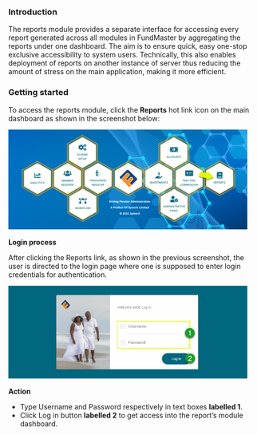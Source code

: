 ### Introduction

The reports module provides a separate interface for accessing every report generated across all modules in FundMaster by aggregating the reports under one dashboard. The aim is to ensure quick, easy one-stop exclusive accessibility to system users.  Technically, this also enables deployment of reports on another instance of server thus reducing the amount of stress on the main application, making it more efficient. 


### Getting started

To access the reports module, click the **Reports** hot link icon on the main dashboard as shown in the screenshot below: 

<img  alt="Reports Module" width="95%" height="auto"  class="center"  src="../.vuepress/public/img/media9/dash.png">

**Login process**

After clicking the Reports link, as shown in the previous screenshot, the user is directed to the login page where one is supposed to enter login credentials for authentication.

<img  alt="Reports Module" width="95%" height="auto"  class="center"  src="../.vuepress/public/img/media9/login.png">

**Action**

- Type Username and Password respectively in text boxes **labelled 1**.
- Click Log in button **labelled 2** to get access into the report’s module dashboard. 